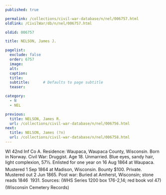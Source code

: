 ```yaml
---
published: true

permalink: /collections/civil-war-database/n/nel/006757.html
oldlink: /CivilWar/db/n/nel/006757.html

oldid: 006757

title: NELSON, James J.

pagelist:
  exclude: false
  order: 6757
  image: 
  alt:
  caption:
  title:
  subtitle:      # Defaults to page subtitle
  teaser:

category: 
  - N 
  - NEL

previous:
  title: NELSON, James R.
  url: /collections/civil-war-database/n/nel/006756.html  
next:
  title: NELSON, James (?n)
  url: /collections/civil-war-database/n/nel/006758.html   
---
```

WI 42nd Inf Co A. Residence: Waupaca, Waupaca County, Wisconsin. Born in Norway. Civil War: Druggist. Age 18. Unmarried. Blue eyes, sandy hair, light complexion, 5&#146;7&frac12;&#148;. Enlisted for one year on 16 Aug 1864 at Waupaca. Mustered 1 Sep 1864 at Madison, Wisconsin. Bounty $100. Private. Mustered out 2 Jun 1865. Post war: Buried at Amherst, Wisconsin; stone reads &#147;1846 &#150; 1931&#148;. Sources: (WHS Series 1200 box 176-2,14; red book vol 47) (Wisconsin Cemetery Records)